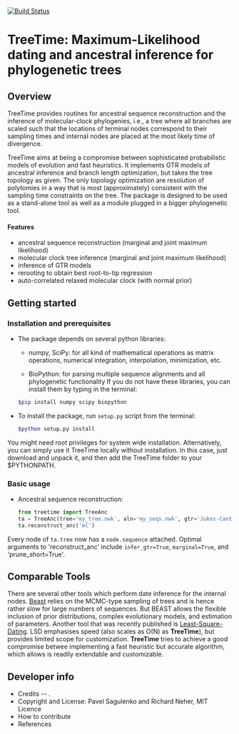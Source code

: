 [![Build Status](https://travis-ci.org/neherlab/treetime.svg?branch=master)](https://travis-ci.org/neherlab/treetime)

# TreeTime: Maximum-Likelihood dating and ancestral inference for phylogenetic trees

## Overview

TreeTime provides routines for ancestral sequence reconstruction and the inference of molecular-clock phylogenies, i.e., a tree where all branches are scaled such that the locations of terminal nodes correspond to their sampling times and internal nodes are placed at the most likely time of divergence.

TreeTime aims at being a compromise between sophisticated probabilistic models of evolution and fast heuristics. It implements GTR models of ancestral inference and branch length optimization, but takes the tree topology as given.
The only topology optimization are resolution of polytomies in a way that is most (approximately) consistent with the sampling time constraints on the tree.
The package is designed to be used as a stand-alone tool as well as a module plugged in a bigger phylogenetic tool.

#### Features
* ancestral sequence reconstruction (marginal and joint maximum likelihood)
* molecular clock tree inference (marginal and joint maximum likelihood)
* inference of GTR models
* rerooting to obtain best root-to-tip regression
* auto-correlated relaxed molecular clock (with normal prior)


## Getting started

### Installation and prerequisites

* The package depends on several python libraries:
    - numpy, SciPy: for all kind of mathematical operations as matrix operations, numerical integration, interpolation, minimization, etc.

    - BioPython: for parsing multiple sequence alignments and all phylogenetic functionality
  If you do not have these libraries, you can install them by typing in the terminal:
    ```bash
    $pip install numpy scipy biopython
    ```

* To install the package, run `setup.py` script from the terminal:
    ```bash
    $python setup.py install
    ```

You might need root privileges for system wide installation. Alternatively, you can simply use it TreeTime locally without installation. In this case, just download and unpack it, and then add the TreeTime folder to your $PYTHONPATH.


### Basic usage

* Ancestral sequence reconstruction:
    ```python
    from treetime import TreeAnc
    ta = TreeAnc(tree='my_tree.nwk', aln='my_seqs.nwk', gtr='Jukes-Cantor')
    ta.reconstruct_anc('ml')
    ```
Every node of `ta.tree` now has a `node.sequence` attached. Optimal arguments to 'reconstruct_anc' include `infer_gtr=True`, `marginal=True`, and 'prune_short=True'.



## Comparable Tools

There are several other tools which perform date inference for the internal nodes. [Beast](http://beast.bio.ed.ac.uk/) relies on the MCMC-type sampling of trees and is hence rather slow for large numbers of sequences. But BEAST allows the flexible inclusion of prior distributions, complex evolutionary models, and estimation of parameters.
Another tool that was recently published is [Least-Square-Dating](http://www.atgc-montpellier.fr/LSD/). LSD emphasises speed (also scales as O(N) as **TreeTime**), but provides limited scope for customization. **TreeTime** tries to achieve a good compromise betwee implementing a fast heuristic but accurate algorithm, which allows is readily extendable and customizable.


## Developer info

  - Credits -- .
  - Copyright and License: Pavel Sagulenko and Richard Neher, MIT Licence
  - How to contribute
  - References

